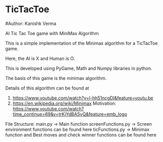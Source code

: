 # TicTacToe
#Author: Kanishk Verma

AI Tic Tac Toe game with MiniMax Algorithm

This is a simple implementation of the Minimax algorithm for a TicTacToe game.

Here, the AI is X and Human is O.

This is developed using PyGame, Math and Numpy libraries in python.

The basis of this game is the minimax algorithm.

Details of this algorithm can be found at 
1. https://www.youtube.com/watch?v=l-hh51ncgDI&feature=youtu.be 
2. https://en.wikipedia.org/wiki/Minimax
Motivation: https://www.youtube.com/watch?time_continue=69&v=trKjYdBASyQ&feature=emb_logo

File Structure:
main.py -> Main function
screenFunctions.py -> Screen environment functions can be found here
ticFunctions.py -> Minimax function and Best moves and check winner functions can be found here


